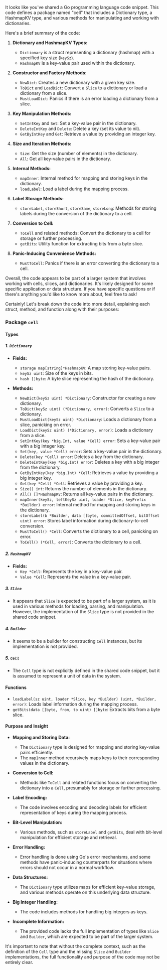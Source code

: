 It looks like you've shared a Go programming language code snippet. This code defines a package named "cell" that includes a Dictionary type, a HashmapKV type, and various methods for manipulating and working with dictionaries.

Here's a brief summary of the code:

1. **Dictionary and HashmapKV Types:**
   - `Dictionary` is a struct representing a dictionary (hashmap) with a specified key size (`keySz`).
   - `HashmapKV` is a key-value pair used within the dictionary.

2. **Constructor and Factory Methods:**
   - `NewDict`: Creates a new dictionary with a given key size.
   - `ToDict` and `LoadDict`: Convert a `Slice` to a dictionary or load a dictionary from a slice.
   - `MustLoadDict`: Panics if there is an error loading a dictionary from a slice.

3. **Key Manipulation Methods:**
   - `SetIntKey` and `Set`: Set a key-value pair in the dictionary.
   - `DeleteIntKey` and `Delete`: Delete a key (set its value to nil).
   - `GetByIntKey` and `Get`: Retrieve a value by providing an integer key.

4. **Size and Iteration Methods:**
   - `Size`: Get the size (number of elements) in the dictionary.
   - `All`: Get all key-value pairs in the dictionary.

5. **Internal Methods:**
   - `mapInner`: Internal method for mapping and storing keys in the dictionary.
   - `loadLabel`: Load a label during the mapping process.

6. **Label Storage Methods:**
   - `storeLabel`, `storeShort`, `storeSame`, `storeLong`: Methods for storing labels during the conversion of the dictionary to a cell.

7. **Conversion to Cell:**
   - `ToCell` and related methods: Convert the dictionary to a cell for storage or further processing.
   - `getBits`: Utility function for extracting bits from a byte slice.

8. **Panic-Inducing Convenience Methods:**
   - `MustToCell`: Panics if there is an error converting the dictionary to a cell.

Overall, the code appears to be part of a larger system that involves working with cells, slices, and dictionaries. It's likely designed for some specific application or data structure. If you have specific questions or if there's anything you'd like to know more about, feel free to ask!


Certainly! Let's break down the code into more detail, explaining each struct, method, and function along with their purposes:

### Package `cell`

#### Types

##### 1. `Dictionary`

- **Fields:**
  - `storage map[string]*HashmapKV`: A map storing key-value pairs.
  - `keySz uint`: Size of the keys in bits.
  - `hash []byte`: A byte slice representing the hash of the dictionary.

- **Methods:**
  - `NewDict(keySz uint) *Dictionary`: Constructor for creating a new dictionary.
  - `ToDict(keySz uint) (*Dictionary, error)`: Converts a `Slice` to a dictionary.
  - `MustLoadDict(keySz uint) *Dictionary`: Loads a dictionary from a slice, panicking on error.
  - `LoadDict(keySz uint) (*Dictionary, error)`: Loads a dictionary from a slice.
  - `SetIntKey(key *big.Int, value *Cell) error`: Sets a key-value pair with a big integer key.
  - `Set(key, value *Cell) error`: Sets a key-value pair in the dictionary.
  - `Delete(key *Cell) error`: Deletes a key from the dictionary.
  - `DeleteIntKey(key *big.Int) error`: Deletes a key with a big integer from the dictionary.
  - `GetByIntKey(key *big.Int) *Cell`: Retrieves a value by providing a big integer key.
  - `Get(key *Cell) *Cell`: Retrieves a value by providing a key.
  - `Size() int`: Returns the number of elements in the dictionary.
  - `All() []*HashmapKV`: Returns all key-value pairs in the dictionary.
  - `mapInner(keySz, leftKeySz uint, loader *Slice, keyPrefix *Builder) error`: Internal method for mapping and storing keys in the dictionary.
  - `storeLabel(b *Builder, data []byte, committedOffset, bitOffset uint) error`: Stores label information during dictionary-to-cell conversion.
  - `MustToCell() *Cell`: Converts the dictionary to a cell, panicking on error.
  - `ToCell() (*Cell, error)`: Converts the dictionary to a cell.

##### 2. `HashmapKV`

- **Fields:**
  - `Key *Cell`: Represents the key in a key-value pair.
  - `Value *Cell`: Represents the value in a key-value pair.

##### 3. `Slice`

- It appears that `Slice` is expected to be part of a larger system, as it is used in various methods for loading, parsing, and manipulation. However, the implementation of the `Slice` type is not provided in the shared code snippet.

##### 4. `Builder`

- It seems to be a builder for constructing `Cell` instances, but its implementation is not provided.

##### 5. `Cell`

- The `Cell` type is not explicitly defined in the shared code snippet, but it is assumed to represent a unit of data in the system.

#### Functions

- `loadLabel(sz uint, loader *Slice, key *Builder) (uint, *Builder, error)`: Loads label information during the mapping process.
- `getBits(data []byte, from, to uint) []byte`: Extracts bits from a byte slice.

#### Purpose and Insight

- **Mapping and Storing Data:**
  - The `Dictionary` type is designed for mapping and storing key-value pairs efficiently.
  - The `mapInner` method recursively maps keys to their corresponding values in the dictionary.

- **Conversion to Cell:**
  - Methods like `ToCell` and related functions focus on converting the dictionary into a `Cell`, presumably for storage or further processing.

- **Label Encoding:**
  - The code involves encoding and decoding labels for efficient representation of keys during the mapping process.

- **Bit-Level Manipulation:**
  - Various methods, such as `storeLabel` and `getBits`, deal with bit-level manipulation for efficient storage and retrieval.

- **Error Handling:**
  - Error handling is done using Go's error mechanisms, and some methods have panic-inducing counterparts for situations where errors should not occur in a normal workflow.

- **Data Structures:**
  - The `Dictionary` type utilizes maps for efficient key-value storage, and various methods operate on this underlying data structure.

- **Big Integer Handling:**
  - The code includes methods for handling big integers as keys.

- **Incomplete Information:**
  - The provided code lacks the full implementation of types like `Slice` and `Builder`, which are expected to be part of the larger system.

It's important to note that without the complete context, such as the definition of the `Cell` type and the missing `Slice` and `Builder` implementations, the full functionality and purpose of the code may not be entirely clear.

